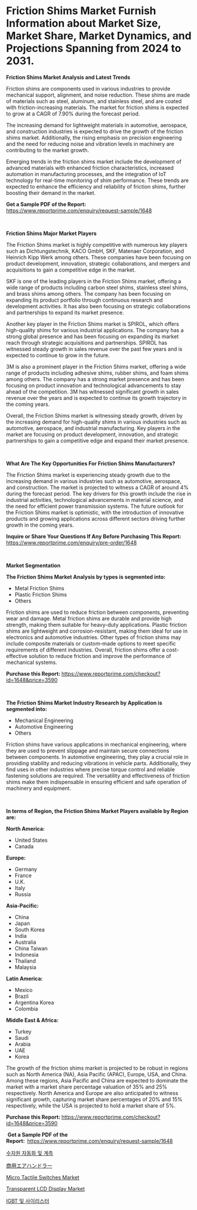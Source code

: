 <p><h1>Friction Shims Market Furnish Information about Market Size, Market Share, Market Dynamics, and Projections Spanning from 2024 to 2031.</h1></p><p><strong>Friction Shims Market Analysis and Latest Trends</strong></p>
<p><p>Friction shims are components used in various industries to provide mechanical support, alignment, and noise reduction. These shims are made of materials such as steel, aluminum, and stainless steel, and are coated with friction-increasing materials. The market for friction shims is expected to grow at a CAGR of 7.90% during the forecast period. </p><p>The increasing demand for lightweight materials in automotive, aerospace, and construction industries is expected to drive the growth of the friction shims market. Additionally, the rising emphasis on precision engineering and the need for reducing noise and vibration levels in machinery are contributing to the market growth. </p><p>Emerging trends in the friction shims market include the development of advanced materials with enhanced friction characteristics, increased automation in manufacturing processes, and the integration of IoT technology for real-time monitoring of shim performance. These trends are expected to enhance the efficiency and reliability of friction shims, further boosting their demand in the market.</p></p>
<p><strong>Get a Sample PDF of the Report:&nbsp;</strong> <a href="https://www.reportprime.com/enquiry/request-sample/1648">https://www.reportprime.com/enquiry/request-sample/1648</a></p>
<p>&nbsp;</p>
<p><strong>Friction Shims Major Market Players</strong></p>
<p><p>The Friction Shims market is highly competitive with numerous key players such as Dichtungstechnik, KACO GmbH, SKF, Matenaer Corporation, and Heinrich Kipp Werk among others. These companies have been focusing on product development, innovation, strategic collaborations, and mergers and acquisitions to gain a competitive edge in the market.</p><p>SKF is one of the leading players in the Friction Shims market, offering a wide range of products including carbon steel shims, stainless steel shims, and brass shims among others. The company has been focusing on expanding its product portfolio through continuous research and development activities. It has also been focusing on strategic collaborations and partnerships to expand its market presence.</p><p>Another key player in the Friction Shims market is SPIROL, which offers high-quality shims for various industrial applications. The company has a strong global presence and has been focusing on expanding its market reach through strategic acquisitions and partnerships. SPIROL has witnessed steady growth in sales revenue over the past few years and is expected to continue to grow in the future.</p><p>3M is also a prominent player in the Friction Shims market, offering a wide range of products including adhesive shims, rubber shims, and foam shims among others. The company has a strong market presence and has been focusing on product innovation and technological advancements to stay ahead of the competition. 3M has witnessed significant growth in sales revenue over the years and is expected to continue its growth trajectory in the coming years.</p><p>Overall, the Friction Shims market is witnessing steady growth, driven by the increasing demand for high-quality shims in various industries such as automotive, aerospace, and industrial manufacturing. Key players in the market are focusing on product development, innovation, and strategic partnerships to gain a competitive edge and expand their market presence.</p></p>
<p>&nbsp;</p>
<p><strong>What Are The Key Opportunities For Friction Shims Manufacturers?</strong></p>
<p><p>The Friction Shims market is experiencing steady growth due to the increasing demand in various industries such as automotive, aerospace, and construction. The market is projected to witness a CAGR of around 4% during the forecast period. The key drivers for this growth include the rise in industrial activities, technological advancements in material science, and the need for efficient power transmission systems. The future outlook for the Friction Shims market is optimistic, with the introduction of innovative products and growing applications across different sectors driving further growth in the coming years.</p></p>
<p><strong>Inquire or Share Your Questions If Any Before Purchasing This Report:</strong> <a href="https://www.reportprime.com/enquiry/pre-order/1648">https://www.reportprime.com/enquiry/pre-order/1648</a></p>
<p>&nbsp;</p>
<p><strong>Market Segmentation</strong></p>
<p><strong>The Friction Shims Market Analysis by types is segmented into:</strong></p>
<p><ul><li>Metal Friction Shims</li><li>Plastic Friction Shims</li><li>Others</li></ul></p>
<p><p>Friction shims are used to reduce friction between components, preventing wear and damage. Metal friction shims are durable and provide high strength, making them suitable for heavy-duty applications. Plastic friction shims are lightweight and corrosion-resistant, making them ideal for use in electronics and automotive industries. Other types of friction shims may include composite materials or custom-made options to meet specific requirements of different industries. Overall, friction shims offer a cost-effective solution to reduce friction and improve the performance of mechanical systems.</p></p>
<p><strong>Purchase this Report:&nbsp;</strong><a href="https://www.reportprime.com/checkout?id=1648&price=3590">https://www.reportprime.com/checkout?id=1648&price=3590</a></p>
<p>&nbsp;</p>
<p><strong>The Friction Shims Market Industry Research by Application is segmented into:</strong></p>
<p><ul><li>Mechanical Engineering</li><li>Automotive Engineering</li><li>Others</li></ul></p>
<p><p>Friction shims have various applications in mechanical engineering, where they are used to prevent slippage and maintain secure connections between components. In automotive engineering, they play a crucial role in providing stability and reducing vibrations in vehicle parts. Additionally, they find uses in other industries where precise torque control and reliable fastening solutions are required. The versatility and effectiveness of friction shims make them indispensable in ensuring efficient and safe operation of machinery and equipment.</p></p>
<p>&nbsp;</p>
<p><strong>In terms of Region, the Friction Shims Market Players available by Region are:</strong></p>
<p>
    <p> <strong> North America: </strong>
        <ul>
            <li>United States</li>
            <li>Canada</li>
        </ul>
        </p> 
    <p> <strong> Europe: </strong>
        <ul>
            <li>Germany</li>
            <li>France</li>
            <li>U.K.</li>
            <li>Italy</li>
            <li>Russia</li>
        </ul>
        </p> 
    <p> <strong> Asia-Pacific: </strong>
        <ul>
            <li>China</li>
            <li>Japan</li>
            <li>South Korea</li>
            <li>India</li>
            <li>Australia</li>
            <li>China Taiwan</li>
            <li>Indonesia</li>
            <li>Thailand</li>
            <li>Malaysia</li>
        </ul>
        </p> 
    <p> <strong> Latin America: </strong>
        <ul>
            <li>Mexico</li>
            <li>Brazil</li>
            <li>Argentina Korea</li>
            <li>Colombia</li>
        </ul>
        </p> 
    <p> <strong> Middle East & Africa: </strong>
        <ul>
            <li>Turkey</li>
            <li>Saudi</li>
            <li>Arabia</li>
            <li>UAE</li>
            <li>Korea</li>
        </ul>
    </p>
    </p>
<p><p>The growth of the friction shims market is projected to be robust in regions such as North America (NA), Asia Pacific (APAC), Europe, USA, and China. Among these regions, Asia Pacific and China are expected to dominate the market with a market share percentage valuation of 35% and 25% respectively. North America and Europe are also anticipated to witness significant growth, capturing market share percentages of 20% and 15% respectively, while the USA is projected to hold a market share of 5%.</p></p>
<p><strong>Purchase this Report: </strong><a href="https://www.reportprime.com/checkout?id=1648&price=3590">https://www.reportprime.com/checkout?id=1648&price=3590</a></p>
<p>&nbsp;<strong>Get a Sample PDF of the Report:&nbsp;&nbsp;</strong><a href="https://www.reportprime.com/enquiry/request-sample/1648">https://www.reportprime.com/enquiry/request-sample/1648</a></p>
<p><strong></strong></p>
<p><p><a href="https://github.com/bvubpqd5241630/Market-Research-Report-List-1/blob/main/31327409323.md">수자원 자동화 및 계측</a></p><p><a href="https://github.com/xemfu2379520/Market-Research-Report-List-1/blob/main/15734669938.md">商用エアハンドラー</a></p><p><a href="https://github.com/RichRobinson5/Market-Research-Report-List-4/blob/main/micro-tactile-switches-market.md">Micro Tactile Switches Market</a></p><p><a href="https://github.com/gdfhhhj/Market-Research-Report-List-3/blob/main/transparent-lcd-display-market.md">Transparent LCD Display Market</a></p><p><a href="https://github.com/khytkeqagplkzqvh/Market-Research-Report-List-1/blob/main/89698859324.md">IGBT 및 사이리스터</a></p></p>
